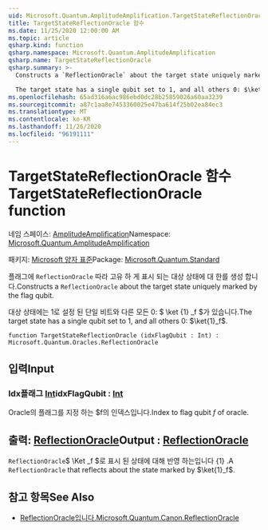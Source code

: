 ```yaml
---
uid: Microsoft.Quantum.AmplitudeAmplification.TargetStateReflectionOracle
title: TargetStateReflectionOracle 함수
ms.date: 11/25/2020 12:00:00 AM
ms.topic: article
qsharp.kind: function
qsharp.namespace: Microsoft.Quantum.AmplitudeAmplification
qsharp.name: TargetStateReflectionOracle
qsharp.summary: >-
  Constructs a `ReflectionOracle` about the target state uniquely marked by the flag qubit.

  The target state has a single qubit set to 1, and all others 0: $\ket{1}_f$.
ms.openlocfilehash: 65ad316a6ac986ebd0dc28b25859026a60aa3239
ms.sourcegitcommit: a87c1aa8e7453360025e47ba614f25b02ea84ec3
ms.translationtype: MT
ms.contentlocale: ko-KR
ms.lasthandoff: 11/26/2020
ms.locfileid: "96191111"
---
```

# <a name="targetstatereflectionoracle-function"></a><span data-ttu-id="df9b7-102">TargetStateReflectionOracle 함수</span><span class="sxs-lookup"><span data-stu-id="df9b7-102">TargetStateReflectionOracle function</span></span>

<span data-ttu-id="df9b7-103">네임 스페이스: [AmplitudeAmplification](xref:Microsoft.Quantum.AmplitudeAmplification)</span><span class="sxs-lookup"><span data-stu-id="df9b7-103">Namespace: [Microsoft.Quantum.AmplitudeAmplification](xref:Microsoft.Quantum.AmplitudeAmplification)</span></span>

<span data-ttu-id="df9b7-104">패키지: [Microsoft 양자 표준](https://nuget.org/packages/Microsoft.Quantum.Standard)</span><span class="sxs-lookup"><span data-stu-id="df9b7-104">Package: [Microsoft.Quantum.Standard](https://nuget.org/packages/Microsoft.Quantum.Standard)</span></span>


<span data-ttu-id="df9b7-105">플래그에 `ReflectionOracle` 따라 고유 하 게 표시 되는 대상 상태에 대 한를 생성 합니다.</span><span class="sxs-lookup"><span data-stu-id="df9b7-105">Constructs a `ReflectionOracle` about the target state uniquely marked by the flag qubit.</span></span>

<span data-ttu-id="df9b7-106">대상 상태에는 1로 설정 된 단일 비트와 다른 모든 0: $ \ket {1} _f $가 있습니다.</span><span class="sxs-lookup"><span data-stu-id="df9b7-106">The target state has a single qubit set to 1, and all others 0: $\ket{1}_f$.</span></span>

```qsharp
function TargetStateReflectionOracle (idxFlagQubit : Int) : Microsoft.Quantum.Oracles.ReflectionOracle
```


## <a name="input"></a><span data-ttu-id="df9b7-107">입력</span><span class="sxs-lookup"><span data-stu-id="df9b7-107">Input</span></span>

### <a name="idxflagqubit--int"></a><span data-ttu-id="df9b7-108">Idx플래그 [Int](xref:microsoft.quantum.lang-ref.int)</span><span class="sxs-lookup"><span data-stu-id="df9b7-108">idxFlagQubit : [Int](xref:microsoft.quantum.lang-ref.int)</span></span>

<span data-ttu-id="df9b7-109">Oracle의 플래그를 지정 하는 $f의 인덱스입니다.</span><span class="sxs-lookup"><span data-stu-id="df9b7-109">Index to flag qubit $f$ of oracle.</span></span>



## <a name="output--reflectionoracle"></a><span data-ttu-id="df9b7-110">출력: [ReflectionOracle](xref:Microsoft.Quantum.Oracles.ReflectionOracle)</span><span class="sxs-lookup"><span data-stu-id="df9b7-110">Output : [ReflectionOracle](xref:Microsoft.Quantum.Oracles.ReflectionOracle)</span></span>

<span data-ttu-id="df9b7-111">`ReflectionOracle`$ \Ket _f $로 표시 된 상태에 대해 반영 하는입니다 {1} .</span><span class="sxs-lookup"><span data-stu-id="df9b7-111">A `ReflectionOracle` that reflects about the state marked by $\ket{1}_f$.</span></span>

## <a name="see-also"></a><span data-ttu-id="df9b7-112">참고 항목</span><span class="sxs-lookup"><span data-stu-id="df9b7-112">See Also</span></span>

- [<span data-ttu-id="df9b7-113">ReflectionOracle입니다.</span><span class="sxs-lookup"><span data-stu-id="df9b7-113">Microsoft.Quantum.Canon.ReflectionOracle</span></span>](xref:Microsoft.Quantum.Canon.ReflectionOracle)